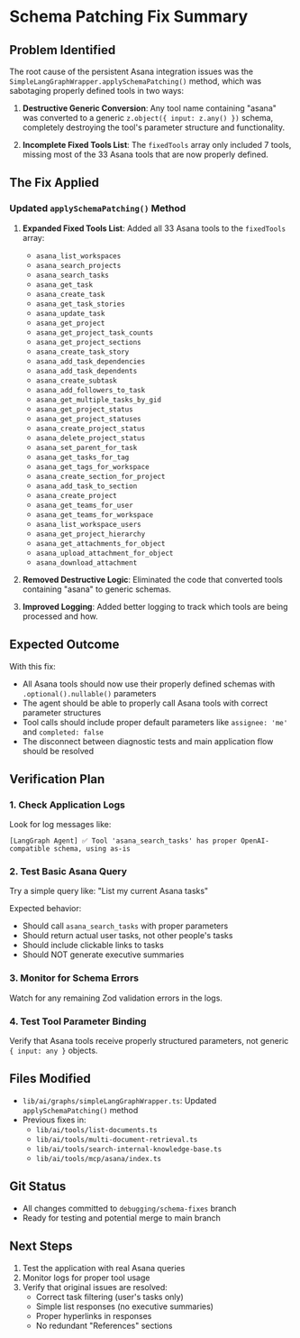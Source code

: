 # Schema Patching Fix Summary

## Problem Identified

The root cause of the persistent Asana integration issues was the `SimpleLangGraphWrapper.applySchemaPatching()` method, which was sabotaging properly defined tools in two ways:

1. **Destructive Generic Conversion**: Any tool name containing "asana" was converted to a generic `z.object({ input: z.any() })` schema, completely destroying the tool's parameter structure and functionality.

2. **Incomplete Fixed Tools List**: The `fixedTools` array only included 7 tools, missing most of the 33 Asana tools that are now properly defined.

## The Fix Applied

### Updated `applySchemaPatching()` Method

1. **Expanded Fixed Tools List**: Added all 33 Asana tools to the `fixedTools` array:
   - `asana_list_workspaces`
   - `asana_search_projects` 
   - `asana_search_tasks`
   - `asana_get_task`
   - `asana_create_task`
   - `asana_get_task_stories`
   - `asana_update_task`
   - `asana_get_project`
   - `asana_get_project_task_counts`
   - `asana_get_project_sections`
   - `asana_create_task_story`
   - `asana_add_task_dependencies`
   - `asana_add_task_dependents`
   - `asana_create_subtask`
   - `asana_add_followers_to_task`
   - `asana_get_multiple_tasks_by_gid`
   - `asana_get_project_status`
   - `asana_get_project_statuses`
   - `asana_create_project_status`
   - `asana_delete_project_status`
   - `asana_set_parent_for_task`
   - `asana_get_tasks_for_tag`
   - `asana_get_tags_for_workspace`
   - `asana_create_section_for_project`
   - `asana_add_task_to_section`
   - `asana_create_project`
   - `asana_get_teams_for_user`
   - `asana_get_teams_for_workspace`
   - `asana_list_workspace_users`
   - `asana_get_project_hierarchy`
   - `asana_get_attachments_for_object`
   - `asana_upload_attachment_for_object`
   - `asana_download_attachment`

2. **Removed Destructive Logic**: Eliminated the code that converted tools containing "asana" to generic schemas.

3. **Improved Logging**: Added better logging to track which tools are being processed and how.

## Expected Outcome

With this fix:
- All Asana tools should now use their properly defined schemas with `.optional().nullable()` parameters
- The agent should be able to properly call Asana tools with correct parameter structures
- Tool calls should include proper default parameters like `assignee: 'me'` and `completed: false`
- The disconnect between diagnostic tests and main application flow should be resolved

## Verification Plan

### 1. Check Application Logs
Look for log messages like:
```
[LangGraph Agent] ✅ Tool 'asana_search_tasks' has proper OpenAI-compatible schema, using as-is
```

### 2. Test Basic Asana Query
Try a simple query like: "List my current Asana tasks"

Expected behavior:
- Should call `asana_search_tasks` with proper parameters
- Should return actual user tasks, not other people's tasks
- Should include clickable links to tasks
- Should NOT generate executive summaries

### 3. Monitor for Schema Errors
Watch for any remaining Zod validation errors in the logs.

### 4. Test Tool Parameter Binding
Verify that Asana tools receive properly structured parameters, not generic `{ input: any }` objects.

## Files Modified

- `lib/ai/graphs/simpleLangGraphWrapper.ts`: Updated `applySchemaPatching()` method
- Previous fixes in:
  - `lib/ai/tools/list-documents.ts`
  - `lib/ai/tools/multi-document-retrieval.ts` 
  - `lib/ai/tools/search-internal-knowledge-base.ts`
  - `lib/ai/tools/mcp/asana/index.ts`

## Git Status

- All changes committed to `debugging/schema-fixes` branch
- Ready for testing and potential merge to main branch

## Next Steps

1. Test the application with real Asana queries
2. Monitor logs for proper tool usage
3. Verify that original issues are resolved:
   - Correct task filtering (user's tasks only)
   - Simple list responses (no executive summaries)
   - Proper hyperlinks in responses
   - No redundant "References" sections 